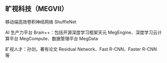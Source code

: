 ## 旷视科技（MEGVII）

移动端高效卷积神经网络 ShuffleNet

AI 生产力平台 Brain++：包括开源深度学习框架天元 MegEngine、深度学习云计算平台 MegCompute、数据管理平台 MegData

旷视人才：孙剑，著有论文 Residual Network、Fast R-CNN、Faster R-CNN 等

